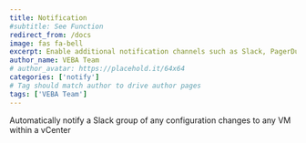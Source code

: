 ```yaml
---
title: Notification
#subtitle: See Function
redirect_from: /docs
image: fas fa-bell
excerpt: Enable additional notification channels such as Slack, PagerDuty, SMS, etc.
author_name: VEBA Team
# author_avatar: https://placehold.it/64x64
categories: ['notify']
# Tag should match author to drive author pages
tags: ['VEBA Team']
---
```

Automatically notify a Slack group of any configuration changes to any VM within a vCenter